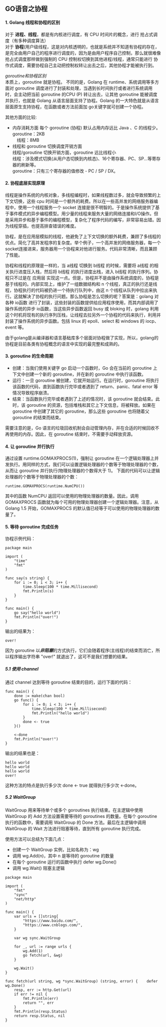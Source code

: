 ## GO语音之协程
#### 1. Golang 线程和协程的区别
对于 **进程、线程**，都是有内核进行调度，有 CPU 时间片的概念，进行 抢占式调度（有多种调度算法）  
对于 **协程**(用户级线程，这是对内核透明的，也就是系统并不知道有协程的存在，是完全由用户自己的程序进行调度的，因为是由用户程序自己控制，那么就很难像抢占式调度那样做到强制的 CPU 控制权切换到其他进程/线程，通常只能进行 协作式调度，需要协程自己主动把控制权转让出去之后，其他协程才能被执行到。  

*goroutine和协程区别*  
本质上，goroutine 就是协程。 不同的是，Golang 在 runtime、系统调用等多方面对 goroutine 调度进行了封装和处理，当遇到长时间执行或者进行系统调用时，会主动把当前 goroutine 的CPU (P) 转让出去，让其他 goroutine 能被调度并执行，也就是 Golang 从语言层面支持了协程。Golang 的一大特色就是从语言层面原生支持协程，在函数或者方法前面加 go关键字就可创建一个协程。  

其他方面的比较:
- 内存消耗方面
  每个 goroutine (协程) 默认占用内存远比 Java 、C 的线程少。  
  goroutine：2KB   
　线程：8MB  
- 线程和 goroutine 切换调度开销方面  
  线程/goroutine 切换开销方面，goroutine 远比线程小  
  线程：涉及模式切换(从用户态切换到内核态)、16个寄存器、PC、SP...等寄存器的刷新等。   
  goroutine：只有三个寄存器的值修改 - PC / SP / DX。  

#### 2. 协程底层实现原理
线程是操作系统的内核对象，多线程编程时，如果线程数过多，就会导致频繁的上下文切换，这些 cpu 时间是一个额外的耗费。所以在一些高并发的网络服务器编程中，使用一个线程服务一个 socket 连接是很不明智的。于是操作系统提供了基于事件模式的异步编程模型。用少量的线程来服务大量的网络连接和I/O操作。但是采用异步和基于事件的编程模型，复杂化了程序代码的编写，非常容易出错。因为线程穿插，也提高排查错误的难度。

协程，是在应用层模拟的线程，他避免了上下文切换的额外耗费，兼顾了多线程的优点。简化了高并发程序的复杂度。举个例子，一个高并发的网络服务器，每一个socket连接进来，服务器用一个协程来对他进行服务。代码非常清晰，而且兼顾了性能。

协程和线程的原理是一样的，当 a线程 切换到 b线程 的时候，需要将 a线程 的相关执行进度压入栈，然后将 b线程 的执行进度出栈，进入 b线程 的执行序列。协程只不过是在 应用层 实现这一点。但是，协程并不是由操作系统调度的，协程是基于线程的。内部实现上，维护了一组数据结构和 n 个线程，真正的执行还是线程，协程执行的代码被扔进一个待执行队列中，由这 n 个线程从队列中拉出来执行。这就解决了协程的执行问题。那么协程是怎么切换的呢？答案是：golang 对各种 io函数 进行了封装，这些封装的函数提供给应用程序使用，而其内部调用了操作系统的异步 io函数，当这些异步函数返回 busy 或 bloking 时，golang 利用这个时机将现有的执行序列压栈，让线程去拉另外一个协程的代码来执行，利用并封装了操作系统的异步函数。包括 linux 的 epoll、select 和 windows 的 iocp、event 等。

由于golang是从编译器和语言基础库多个层面对协程做了实现，所以，golang的协程是目前各类有协程概念的语言中实现的最完整和成熟的。

#### 3. goroutine 的生命周期
- 创建：当我们使用关键字 go 启动一个函数时，Go 会在当前的 goroutine 上下文中创建一个新的 goroutine，并在新的 goroutine 中执行该函数。
- 运行：一旦 goroutine 被创建，它就开始运行。在运行时，goroutine 将执行该函数的代码，直到函数执行完毕或者遇到了 return、panic、fatal error 等情况导致程序崩溃。
- 结束：当函数执行完毕或者遇到了上述的情况时，该 goroutine 就会结束。此时，该 goroutine 的资源，包括堆栈和其它上下文信息，将被释放。如果在 goroutine 中创建了其它的 goroutine，那么这些 goroutine 也将随着父 goroutine 的结束而结束。

需要注意的是，Go 语言的垃圾回收机制会自动管理内存，并在合适的时候回收不再使用的内存。因此，在 goroutine 结束时，不需要手动释放资源。

#### 4. 让 goroutine 并行执行
通过设置 runtime.GOMAXPROCS(1)，强制让 goroutine 在一个逻辑处理器上并发执行。用同样的方式，我们可以设置逻辑处理器的个数等于物理处理器的个数，从而让 goroutine 并行执行(物理处理器的个数得大于 1)。
下面的代码可以让逻辑处理器的个数等于物理处理器的个数：
```
runtime.GOMAXPROCS(runtime.NumCPU())
```
其中的函数 NumCPU 返回可以使用的物理处理器的数量。因此，调用 GOMAXPROCS 函数就为每个可用的物理处理器创建一个逻辑处理器。注意，从 Golang 1.5 开始，GOMAXPROCS 的默认值已经等于可以使用的物理处理器的数量了。

#### 5. 等待 goroutine 完成任务
协程示例代码：
```
package main

import (
    "time"
    "fmt"
)

func say(s string) {
    for i := 0; i < 3; i++ {
        time.Sleep(100 * time.Millisecond)
        fmt.Println(s)
    }
}

func main() {
    go say("hello world")
    fmt.Println("over!")
}
```
输出的结果为：
```
over!
```
因为 goroutine 以***非阻塞***的方式执行，它们会随着程序(主线程)的结束而消亡，所以程序输出字符串 "over!" 就退出了，这可不是我们想要的结果。

##### 5.1 使用 channel
通过 channel 达到等待 goroutine 结束的目的，运行下面的代码：
```
func main() {
    done := make(chan bool)
    go func() {
        for i := 0; i < 3; i++ {
            time.Sleep(100 * time.Millisecond)
            fmt.Println("hello world")
        }
        done <- true
    }()

    <-done
    fmt.Println("over!")
}
```
输出的结果也是：
```
hello world
hello world
hello world
over!
```
这种方法的特点是执行多少次 done <- true 就得执行多少次 <-done。

##### 5.2 WaitGroup
WaitGroup 用来等待单个或多个 goroutines 执行结束。在主逻辑中使用 WaitGroup 的 Add 方法设置需要等待的 goroutines 的数量。在每个 goroutine 执行的函数中，需要调用 WaitGroup 的 Done 方法。最后在主逻辑中调用 WaitGroup 的 Wait 方法进行阻塞等待，直到所有 goroutine 执行完成。

使用方法可以总结为下面几点：
- 创建一个 WaitGroup 实例，比如名称为：wg
- 调用 wg.Add(n)，其中 n 是等待的 goroutine 的数量
- 在每个 goroutine 运行的函数中执行 defer wg.Done()
- 调用 wg.Wait() 阻塞主逻辑

```
package main

import (
    "fmt"
    "sync"
    "net/http"
)

func main() {
    var urls = []string{
        "https://www.baidu.com/",
        "https://www.cnblogs.com/",
    }

    var wg sync.WaitGroup

    for _, url := range urls {
        wg.Add(1)
        go fetch(url, &wg)
    }

    wg.Wait()
}

func fetch(url string, wg *sync.WaitGroup) (string, error) {    defer wg.Done()
    resp, err := http.Get(url)
    if err != nil {
        fmt.Println(err)
        return "", err
    }
    fmt.Println(resp.Status)
    return resp.Status, nil
}
```
